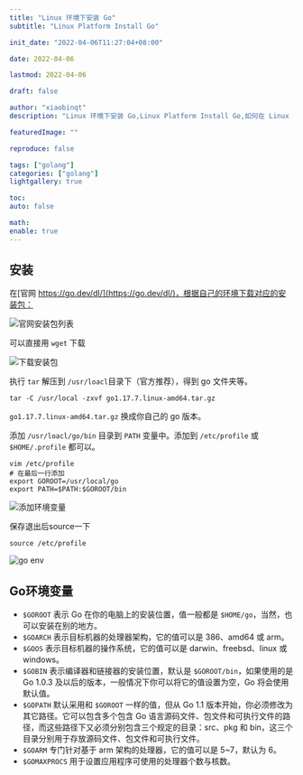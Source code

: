 ```yaml
---
title: "Linux 环境下安装 Go"
subtitle: "Linux Platform Install Go"

init_date: "2022-04-06T11:27:04+08:00"

date: 2022-04-06

lastmod: 2022-04-06

draft: false

author: "xiaobinqt"
description: "Linux 环境下安装 Go,Linux Platform Install Go,如何在 Linux 环境下安装 Go,go,golang"

featuredImage: ""

reproduce: false

tags: ["golang"]
categories: ["golang"]
lightgallery: true

toc:
auto: false

math:
enable: true
---
```


## 安装

在[官网 https://go.dev/dl/](https://go.dev/dl/)，根据自己的环境下载对应的安装包：

![官网安装包列表](https://cdn.xiaobinqt.cn/xiaobinqt.io/20220406/d9f09be56c424e4aac52bf334c302133.png?imageView2/0/q/75|watermark/2/text/eGlhb2JpbnF0/font/dmlqYXlh/fontsize/1000/fill/IzVDNUI1Qg==/dissolve/52/gravity/SouthEast/dx/15/dy/15 '官网安装包列表')

可以直接用 `wget` 下载

![下载安装包](https://cdn.xiaobinqt.cn/xiaobinqt.io/20220406/17343a1a875d4908bf27bcc49591422b.png?imageView2/0/q/75|watermark/2/text/eGlhb2JpbnF0/font/dmlqYXlh/fontsize/1000/fill/IzVDNUI1Qg==/dissolve/52/gravity/SouthEast/dx/15/dy/15 '下载安装包')

执行 `tar` 解压到 `/usr/loacl`目录下（官方推荐），得到 go 文件夹等。

```shell
tar -C /usr/local -zxvf go1.17.7.linux-amd64.tar.gz
```

`go1.17.7.linux-amd64.tar.gz` 换成你自己的 go 版本。

添加 `/usr/loacl/go/bin` 目录到 `PATH` 变量中。添加到 `/etc/profile` 或 `$HOME/.profile` 都可以。

```shell
vim /etc/profile
# 在最后一行添加
export GOROOT=/usr/local/go
export PATH=$PATH:$GOROOT/bin
```

![添加环境变量](https://cdn.xiaobinqt.cn/xiaobinqt.io/20220406/5b5467edf57b4810911289caadf9c4cd.png?imageView2/0/q/75|watermark/2/text/eGlhb2JpbnF0/font/dmlqYXlh/fontsize/1000/fill/IzVDNUI1Qg==/dissolve/52/gravity/SouthEast/dx/15/dy/15 '添加环境变量')

保存退出后source一下

```shell
source /etc/profile
```

![go env](https://cdn.xiaobinqt.cn/xiaobinqt.io/20220406/092b8e8add3045ac92793290c839afe9.png?imageView2/0/q/75|watermark/2/text/eGlhb2JpbnF0/font/dmlqYXlh/fontsize/1000/fill/IzVDNUI1Qg==/dissolve/52/gravity/SouthEast/dx/15/dy/15 'go env')

## Go环境变量

+ `$GOROOT` 表示 Go 在你的电脑上的安装位置，值一般都是 `$HOME/go`，当然，也可以安装在别的地方。
+ `$GOARCH` 表示目标机器的处理器架构，它的值可以是 386、amd64 或 arm。
+ `$GOOS` 表示目标机器的操作系统，它的值可以是 darwin、freebsd、linux 或 windows。
+ `$GOBIN` 表示编译器和链接器的安装位置，默认是 `$GOROOT/bin`，如果使用的是 Go 1.0.3 及以后的版本，一般情况下你可以将它的值设置为空，Go 将会使用默认值。
+ `$GOPATH` 默认采用和 `$GOROOT` 一样的值，但从 Go 1.1 版本开始，你必须修改为其它路径。它可以包含多个包含 Go 语言源码文件、包文件和可执行文件的路径，而这些路径下又必须分别包含三个规定的目录：src、pkg
  和 bin，这三个目录分别用于存放源码文件、包文件和可执行文件。
+ `$GOARM` 专门针对基于 arm 架构的处理器，它的值可以是 5~7，默认为 6。
+ `$GOMAXPROCS` 用于设置应用程序可使用的处理器个数与核数。